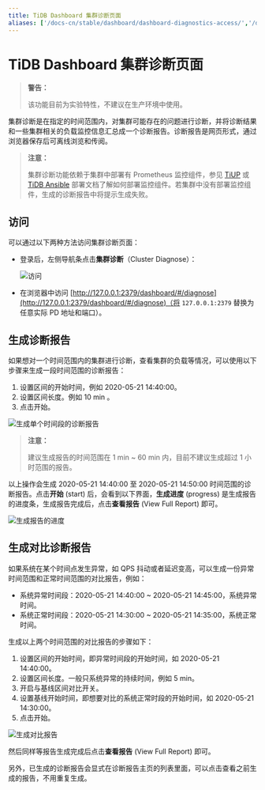 ```yaml
---
title: TiDB Dashboard 集群诊断页面
aliases: ['/docs-cn/stable/dashboard/dashboard-diagnostics-access/','/docs-cn/v4.0/dashboard/dashboard-diagnostics-access/']
---
```


# TiDB Dashboard 集群诊断页面

> **警告：**
>
> 该功能目前为实验特性，不建议在生产环境中使用。

集群诊断是在指定的时间范围内，对集群可能存在的问题进行诊断，并将诊断结果和一些集群相关的负载监控信息汇总成一个诊断报告。诊断报告是网页形式，通过浏览器保存后可离线浏览和传阅。

> **注意：**
>
> 集群诊断功能依赖于集群中部署有 Prometheus 监控组件，参见 [TiUP](/tiup/tiup-overview.md) 或 [TiDB Ansible](/online-deployment-using-ansible.md) 部署文档了解如何部署监控组件。若集群中没有部署监控组件，生成的诊断报告中将提示生成失败。

## 访问

可以通过以下两种方法访问集群诊断页面：

* 登录后，左侧导航条点击**集群诊断**（Cluster Diagnose）：

    ![访问](https://download.pingcap.com/images/docs-cn/dashboard/dashboard-diagnostics-access.png)

* 在浏览器中访问 [http://127.0.0.1:2379/dashboard/#/diagnose](http://127.0.0.1:2379/dashboard/#/diagnose)（将 `127.0.0.1:2379` 替换为任意实际 PD 地址和端口）。

## 生成诊断报告

如果想对一个时间范围内的集群进行诊断，查看集群的负载等情况，可以使用以下步骤来生成一段时间范围的诊断报告：

1. 设置区间的开始时间，例如 2020-05-21 14:40:00。
2. 设置区间长度。例如 10 min 。
3. 点击开始。

![生成单个时间段的诊断报告](https://download.pingcap.com/images/docs-cn/dashboard/dashboard-diagnostics-gen-report.png)

> **注意：**
>
> 建议生成报告的时间范围在 1 min ~ 60 min 内，目前不建议生成超过 1 小时范围的报告。

以上操作会生成 2020-05-21 14:40:00 至 2020-05-21 14:50:00 时间范围的诊断报告。点击**开始** (start) 后，会看到以下界面，**生成进度** (progress) 是生成报告的进度条，生成报告完成后，点击**查看报告** (View Full Report) 即可。

![生成报告的进度](https://download.pingcap.com/images/docs-cn/dashboard/dashboard-diagnostics-gen-process.png)

## 生成对比诊断报告

如果系统在某个时间点发生异常，如 QPS 抖动或者延迟变高，可以生成一份异常时间范围和正常时间范围的对比报告，例如：

* 系统异常时间段：2020-05-21 14:40:00 ~ 2020-05-21 14:45:00，系统异常时间。
* 系统正常时间段：2020-05-21 14:30:00 ~ 2020-05-21 14:35:00，系统正常时间。

生成以上两个时间范围的对比报告的步骤如下：

1. 设置区间的开始时间，即异常时间段的开始时间，如 2020-05-21 14:40:00。
2. 设置区间长度。一般只系统异常的持续时间，例如 5 min。
3. 开启与基线区间对比开关。
4. 设置基线开始时间，即想要对比的系统正常时段的开始时间，如 2020-05-21 14:30:00。
5. 点击开始。

![生成对比报告](https://download.pingcap.com/images/docs-cn/dashboard/dashboard-diagnostics-gen-compare-report.png)

然后同样等报告生成完成后点击**查看报告** (View Full Report) 即可。

另外，已生成的诊断报告会显式在诊断报告主页的列表里面，可以点击查看之前生成的报告，不用重复生成。
